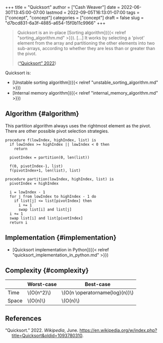 +++
title = "Quicksort"
author = ["Cash Weaver"]
date = 2022-06-30T13:45:00-07:00
lastmod = 2022-09-05T16:13:01-07:00
tags = ["concept", "concept"]
categories = ["concept"]
draft = false
slug = "d7bcd831-6a3f-4885-a654-15f0b11c9966"
+++

> Quicksort is an in-place [Sorting algorithm]({{< relref "sorting_algorithm.md" >}}). [...] It works by selecting a 'pivot' element from the array and partitioning the other elements into two sub-arrays, according to whether they are less than or greater than the pivot.
>
> (<a href="#citeproc_bib_item_1">“Quicksort” 2022</a>)

Quicksort is:

-   [Unstable sorting algorithm]({{< relref "unstable_sorting_algorithm.md" >}})
-   [Internal memory algorithm]({{< relref "internal_memory_algorithm.md" >}})


## Algorithm {#algorithm}

This partition algorithm always uses the rightmost element as the pivot. There are other possible pivot selection strategies.

```nil
procedure f(lowIndex, highIndex, list) is
  if lowIndex >= highIndex || lowIndex < 0 then
    return

  pivotIndex = partition(0, len(list))

  f(0, pivotIndex-1, list)
  f(pivotIndex+1, len(list), list)

procedure partition(lowIndex, highIndex, list) is
  pivotIndex = highIndex

  i = lowIndex - 1
  for j from lowIndex to highIndex - 1 do
    if list[j] <= list[pivotIndex] then
      i += 1
      swap list[i] and list[j]
  i += 1
  swap list[i] and list[pivotIndex]
  return i
```


## Implementation {#implementation}

-   [Quicksort implementation in Python]({{< relref "quicksort_implementation_in_python.md" >}})


## Complexity {#complexity}

|       | Worst-case   | Best-case                        |
|-------|--------------|----------------------------------|
| Time  | \\(O(n^2)\\) | \\(O(n \operatorname{log}(n))\\) |
| Space | \\(O(n)\\)   | \\(O(n)\\)                       |

## References

<style>.csl-entry{text-indent: -1.5em; margin-left: 1.5em;}</style><div class="csl-bib-body">
  <div class="csl-entry"><a id="citeproc_bib_item_1"></a>“Quicksort.” 2022. <i>Wikipedia</i>, June. <a href="https://en.wikipedia.org/w/index.php?title=Quicksort&oldid=1093780310">https://en.wikipedia.org/w/index.php?title=Quicksort&#38;oldid=1093780310</a>.</div>
</div>
